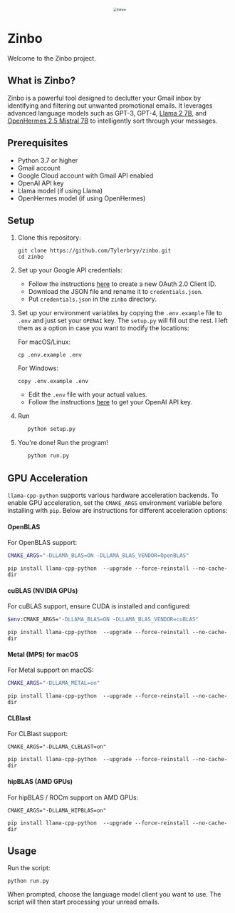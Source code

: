 <div alt style="text-align: center; transform: scale(.5);">
	<picture>
		<source media="(prefers-color-scheme: dark)" srcset="https://raw.githubusercontent.com/tylerbryy/zinbo/main/public/logo2.png" />
		<img alt="tldraw" src="https://raw.githubusercontent.com/tylerbryy/zinbo/main/public/logo2.png" />
	</picture>
</div>

# Zinbo

Welcome to the Zinbo project.

## What is Zinbo?

Zinbo is a powerful tool designed to declutter your Gmail inbox by identifying and filtering out unwanted promotional emails. It leverages advanced language models such as GPT-3, GPT-4, [Llama 2 7B](https://huggingface.co/TheBloke/Llama-2-7B-Chat-GGUF), and [OpenHermes 2.5 Mistral 7B](https://huggingface.co/TheBloke/OpenHermes-2.5-Mistral-7B-GGUF) to intelligently sort through your messages.

## Prerequisites

- Python 3.7 or higher
- Gmail account
- Google Cloud account with Gmail API enabled
- OpenAI API key
- Llama model (if using Llama)
- OpenHermes model (if using OpenHermes)

## Setup

1. Clone this repository:

   ```
   git clone https://github.com/Tylerbryy/zinbo.git
   cd zinbo
   ```

2. Set up your Google API credentials:

   - Follow the instructions [here](https://developers.google.com/workspace/guides/create-credentials) to create a new OAuth 2.0 Client ID.
   - Download the JSON file and rename it to `credentials.json`.
   - Put `credentials.json` in the `zinbo` directory.

3. Set up your environment variables by copying the `.env.example` file to `.env` and  just set your `OPENAI` key. The `setup.py` will fill out the rest. I left them as a option in case you want to modify the locations:

   For macOS/Linux:
   ```
   cp .env.example .env
   ```

   For Windows:
   ```
   copy .env.example .env
   ```
   - Edit the `.env` file with your actual values.
   - Follow the instructions [here](https://platform.openai.com/api-keys) to get your OpenAI API key.

4. Run

      ```bash
         python setup.py
      ```
5. You're done! Run the program!

      ```bash
         python run.py
      ```



## GPU Acceleration

`llama-cpp-python` supports various hardware acceleration backends. To enable GPU acceleration, set the `CMAKE_ARGS` environment variable before installing with `pip`. Below are instructions for different acceleration options:

#### OpenBLAS
For OpenBLAS support:
```bash
CMAKE_ARGS="-DLLAMA_BLAS=ON -DLLAMA_BLAS_VENDOR=OpenBLAS" 
```
```
pip install llama-cpp-python  --upgrade --force-reinstall --no-cache-dir
```
#### cuBLAS (NVIDIA GPUs)
For cuBLAS support, ensure CUDA is installed and configured:
```bash
$env:CMAKE_ARGS="-DLLAMA_BLAS=ON -DLLAMA_BLAS_VENDOR=cuBLAS"
```
```
pip install llama-cpp-python  --upgrade --force-reinstall --no-cache-dir
```
#### Metal (MPS) for macOS
For Metal support on macOS:
```bash
CMAKE_ARGS="-DLLAMA_METAL=on"
```
```
pip install llama-cpp-python  --upgrade --force-reinstall --no-cache-dir
```
#### CLBlast
For CLBlast support:
```
CMAKE_ARGS="-DLLAMA_CLBLAST=on" 
```
```
pip install llama-cpp-python  --upgrade --force-reinstall --no-cache-dir
```

#### hipBLAS (AMD GPUs)
For hipBLAS / ROCm support on AMD GPUs:
```
CMAKE_ARGS="-DLLAMA_HIPBLAS=on"
```
```
pip install llama-cpp-python  --upgrade --force-reinstall --no-cache-dir
```
## Usage

Run the script:

```
python run.py
```

When prompted, choose the language model client you want to use. The script will then start processing your unread emails.
